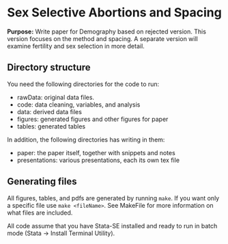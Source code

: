 # Sex Selective Abortions and Spacing

**Purpose:** Write paper for Demography based on rejected version. 
This version focuses on the method and spacing.
A separate version will examine fertility and sex selection in more detail.

## Directory structure

You need the following directories for the code to run:

- rawData: original data files.
- code: data cleaning, variables, and analysis
- data: derived data files
- figures: generated figures and other figures for paper
- tables: generated tables

In addition, the following directories has writing in them:

- paper: the paper itself, together with snippets and notes
- presentations: various presentations, each its own tex file

##  Generating files

All figures, tables, and pdfs are generated by running `make`.
If you want only a specific file use `make <fileName>`.
See MakeFile for more information on what files are included.

All code assume that you have Stata-SE installed and ready
to run in batch mode (Stata -> Install Terminal Utility).
